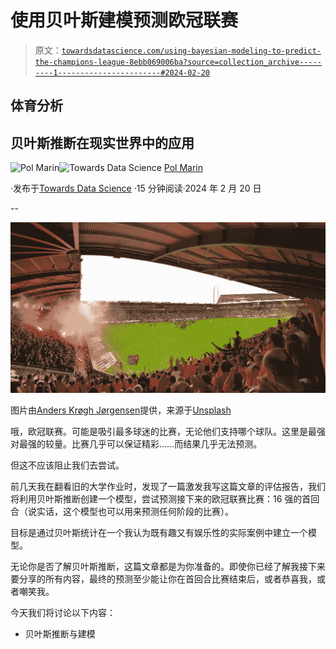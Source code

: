 # 使用贝叶斯建模预测欧冠联赛

> 原文：[`towardsdatascience.com/using-bayesian-modeling-to-predict-the-champions-league-8ebb069006ba?source=collection_archive---------1-----------------------#2024-02-20`](https://towardsdatascience.com/using-bayesian-modeling-to-predict-the-champions-league-8ebb069006ba?source=collection_archive---------1-----------------------#2024-02-20)

## 体育分析

## 贝叶斯推断在现实世界中的应用

[](https://polmarin.medium.com/?source=post_page---byline--8ebb069006ba--------------------------------)![Pol Marin](https://polmarin.medium.com/?source=post_page---byline--8ebb069006ba--------------------------------)[](https://towardsdatascience.com/?source=post_page---byline--8ebb069006ba--------------------------------)![Towards Data Science](https://towardsdatascience.com/?source=post_page---byline--8ebb069006ba--------------------------------) [Pol Marin](https://polmarin.medium.com/?source=post_page---byline--8ebb069006ba--------------------------------)

·发布于[Towards Data Science](https://towardsdatascience.com/?source=post_page---byline--8ebb069006ba--------------------------------) ·15 分钟阅读·2024 年 2 月 20 日

--

![](img/c0ec9b4f73faaa9545dceb150ef11d16.png)

图片由[Anders Krøgh Jørgensen](https://unsplash.com/@anders_kj1?utm_source=medium&utm_medium=referral)提供，来源于[Unsplash](https://unsplash.com/?utm_source=medium&utm_medium=referral)

哦，欧冠联赛。可能是吸引最多球迷的比赛，无论他们支持哪个球队。这里是最强对最强的较量。比赛几乎可以保证精彩……而结果几乎无法预测。

但这不应该阻止我们去尝试。

前几天我在翻看旧的大学作业时，发现了一篇激发我写这篇文章的评估报告，我们将利用贝叶斯推断创建一个模型，尝试预测接下来的欧冠联赛比赛：16 强的首回合（说实话，这个模型也可以用来预测任何阶段的比赛）。

目标是通过贝叶斯统计在一个我认为既有趣又有娱乐性的实际案例中建立一个模型。

无论你是否了解贝叶斯推断，这篇文章都是为你准备的。即使你已经了解我接下来要分享的所有内容，最终的预测至少能让你在首回合比赛结束后，或者恭喜我，或者嘲笑我。

今天我们将讨论以下内容：

+   贝叶斯推断与建模
